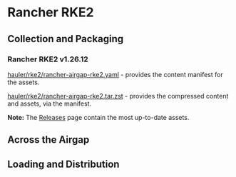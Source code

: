 # Rancher RKE2

## Collection and Packaging

### Rancher RKE2 v1.26.12

[hauler/rke2/rancher-airgap-rke2.yaml](https://rancher-airgap.s3.amazonaws.com/v2.0.0/hauler/rke2/rancher-airgap-rke2.yaml) - provides the content manifest for the assets.

[hauler/rke2/rancher-airgap-rke2.tar.zst](https://rancher-airgap.s3.amazonaws.com/v2.0.0/hauler/rke2/rancher-airgap-rke2.tar.zst) - provides the compressed content and assets, via the manifest.

**Note:** The [Releases](https://github.com/zackbradys/rancher-airgap/releases) page contain the most up-to-date assets.

## Across the Airgap

## Loading and Distribution